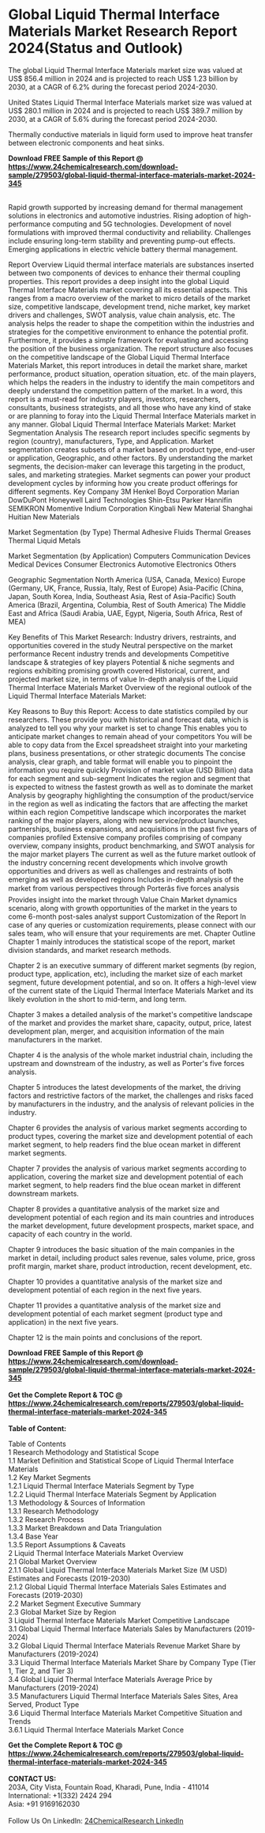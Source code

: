 <h1>Global Liquid Thermal Interface Materials Market Research Report 2024(Status and Outlook)</h1><p>The global Liquid Thermal Interface Materials market size was valued at US$ 856.4 million in 2024 and is projected to reach US$ 1.23 billion by 2030, at a CAGR of 6.2% during the forecast period 2024-2030.</p><p>
United States Liquid Thermal Interface Materials market size was valued at US$ 280.1 million in 2024 and is projected to reach US$ 389.7 million by 2030, at a CAGR of 5.6% during the forecast period 2024-2030.</p><p>
Thermally conductive materials in liquid form used to improve heat transfer between electronic components and heat sinks.</p><div><b>Download FREE Sample of this Report @ 
            <a href="https://www.24chemicalresearch.com/download-sample/279503/global-liquid-thermal-interface-materials-market-2024-345">
            https://www.24chemicalresearch.com/download-sample/279503/global-liquid-thermal-interface-materials-market-2024-345</a></b></div><br><p>
Rapid growth supported by increasing demand for thermal management solutions in electronics and automotive industries. Rising adoption of high-performance computing and 5G technologies. Development of novel formulations with improved thermal conductivity and reliability. Challenges include ensuring long-term stability and preventing pump-out effects. Emerging applications in electric vehicle battery thermal management.</p><p>
Report Overview
 Liquid thermal interface materials are substances inserted between two components of devices to enhance their thermal coupling properties.
 This report provides a deep insight into the global Liquid Thermal Interface Materials market covering all its essential aspects. This ranges from a macro overview of the market to micro details of the market size, competitive landscape, development trend, niche market, key market drivers and challenges, SWOT analysis, value chain analysis, etc.
 The analysis helps the reader to shape the competition within the industries and strategies for the competitive environment to enhance the potential profit. Furthermore, it provides a simple framework for evaluating and accessing the position of the business organization. The report structure also focuses on the competitive landscape of the Global Liquid Thermal Interface Materials Market, this report introduces in detail the market share, market performance, product situation, operation situation, etc. of the main players, which helps the readers in the industry to identify the main competitors and deeply understand the competition pattern of the market.
 In a word, this report is a must-read for industry players, investors, researchers, consultants, business strategists, and all those who have any kind of stake or are planning to foray into the Liquid Thermal Interface Materials market in any manner.
 Global Liquid Thermal Interface Materials Market: Market Segmentation Analysis
 The research report includes specific segments by region (country), manufacturers, Type, and Application. Market segmentation creates subsets of a market based on product type, end-user or application, Geographic, and other factors. By understanding the market segments, the decision-maker can leverage this targeting in the product, sales, and marketing strategies. Market segments can power your product development cycles by informing how you create product offerings for different segments.
 Key Company
 3M
 Henkel
 Boyd Corporation
 Marian
 DowDuPont
 Honeywell
 Laird Technologies
 Shin-Etsu
 Parker Hannifin
 SEMIKRON
 Momentive
 Indium Corporation
 Kingbali New Material
 Shanghai Huitian New Materials</p><p>
 Market Segmentation (by Type)
 Thermal Adhesive Fluids
 Thermal Greases
 Thermal Liquid Metals</p><p>
 Market Segmentation (by Application)
 Computers
 Communication Devices
 Medical Devices
 Consumer Electronics
 Automotive Electronics
 Others</p><p>
 Geographic Segmentation
North America (USA, Canada, Mexico)
Europe (Germany, UK, France, Russia, Italy, Rest of Europe)
Asia-Pacific (China, Japan, South Korea, India, Southeast Asia, Rest of Asia-Pacific)
South America (Brazil, Argentina, Columbia, Rest of South America)
The Middle East and Africa (Saudi Arabia, UAE, Egypt, Nigeria, South Africa, Rest of MEA)</p><p>
 Key Benefits of This Market Research:
Industry drivers, restraints, and opportunities covered in the study
Neutral perspective on the market performance
Recent industry trends and developments
Competitive landscape &amp; strategies of key players
Potential &amp; niche segments and regions exhibiting promising growth covered
Historical, current, and projected market size, in terms of value
In-depth analysis of the Liquid Thermal Interface Materials Market
Overview of the regional outlook of the Liquid Thermal Interface Materials Market:</p><p>
 Key Reasons to Buy this Report:
Access to date statistics compiled by our researchers. These provide you with historical and forecast data, which is analyzed to tell you why your market is set to change
This enables you to anticipate market changes to remain ahead of your competitors
You will be able to copy data from the Excel spreadsheet straight into your marketing plans, business presentations, or other strategic documents
The concise analysis, clear graph, and table format will enable you to pinpoint the information you require quickly
Provision of market value (USD Billion) data for each segment and sub-segment
Indicates the region and segment that is expected to witness the fastest growth as well as to dominate the market
Analysis by geography highlighting the consumption of the product/service in the region as well as indicating the factors that are affecting the market within each region
Competitive landscape which incorporates the market ranking of the major players, along with new service/product launches, partnerships, business expansions, and acquisitions in the past five years of companies profiled
Extensive company profiles comprising of company overview, company insights, product benchmarking, and SWOT analysis for the major market players
The current as well as the future market outlook of the industry concerning recent developments which involve growth opportunities and drivers as well as challenges and restraints of both emerging as well as developed regions
Includes in-depth analysis of the market from various perspectives through Porterâs five forces analysis
Provides insight into the market through Value Chain
Market dynamics scenario, along with growth opportunities of the market in the years to come
6-month post-sales analyst support
 Customization of the Report
 In case of any queries or customization requirements, please connect with our sales team, who will ensure that your requirements are met.
 Chapter Outline
 Chapter 1 mainly introduces the statistical scope of the report, market division standards, and market research methods.</p><p>
 Chapter 2 is an executive summary of different market segments (by region, product type, application, etc), including the market size of each market segment, future development potential, and so on. It offers a high-level view of the current state of the Liquid Thermal Interface Materials Market and its likely evolution in the short to mid-term, and long term.</p><p>
 Chapter 3 makes a detailed analysis of the market's competitive landscape of the market and provides the market share, capacity, output, price, latest development plan, merger, and acquisition information of the main manufacturers in the market.</p><p>
 Chapter 4 is the analysis of the whole market industrial chain, including the upstream and downstream of the industry, as well as Porter's five forces analysis.</p><p>
 Chapter 5 introduces the latest developments of the market, the driving factors and restrictive factors of the market, the challenges and risks faced by manufacturers in the industry, and the analysis of relevant policies in the industry.</p><p>
 Chapter 6 provides the analysis of various market segments according to product types, covering the market size and development potential of each market segment, to help readers find the blue ocean market in different market segments.</p><p>
 Chapter 7 provides the analysis of various market segments according to application, covering the market size and development potential of each market segment, to help readers find the blue ocean market in different downstream markets.</p><p>
 Chapter 8 provides a quantitative analysis of the market size and development potential of each region and its main countries and introduces the market development, future development prospects, market space, and capacity of each country in the world.</p><p>
 Chapter 9 introduces the basic situation of the main companies in the market in detail, including product sales revenue, sales volume, price, gross profit margin, market share, product introduction, recent development, etc.</p><p>
 Chapter 10 provides a quantitative analysis of the market size and development potential of each region in the next five years.</p><p>
 Chapter 11 provides a quantitative analysis of the market size and development potential of each market segment (product type and application) in the next five years.</p><p>
 Chapter 12 is the main points and conclusions of the report.</p><div><b>Download FREE Sample of this Report @ 
            <a href="https://www.24chemicalresearch.com/download-sample/279503/global-liquid-thermal-interface-materials-market-2024-345">
            https://www.24chemicalresearch.com/download-sample/279503/global-liquid-thermal-interface-materials-market-2024-345</a></b></div><br><div><b>Get the Complete Report & TOC @ 
            <a href="https://www.24chemicalresearch.com/reports/279503/global-liquid-thermal-interface-materials-market-2024-345">
            https://www.24chemicalresearch.com/reports/279503/global-liquid-thermal-interface-materials-market-2024-345</a></b></div><br>
            <b>Table of Content:</b><p>Table of Contents<br />
 1 Research Methodology and Statistical Scope<br />
 1.1 Market Definition and Statistical Scope of Liquid Thermal Interface Materials<br />
 1.2 Key Market Segments<br />
 1.2.1 Liquid Thermal Interface Materials Segment by Type<br />
 1.2.2 Liquid Thermal Interface Materials Segment by Application<br />
 1.3 Methodology & Sources of Information<br />
 1.3.1 Research Methodology<br />
 1.3.2 Research Process<br />
 1.3.3 Market Breakdown and Data Triangulation<br />
 1.3.4 Base Year<br />
 1.3.5 Report Assumptions & Caveats<br />
 2 Liquid Thermal Interface Materials Market Overview<br />
 2.1 Global Market Overview<br />
 2.1.1 Global Liquid Thermal Interface Materials Market Size (M USD) Estimates and Forecasts (2019-2030)<br />
 2.1.2 Global Liquid Thermal Interface Materials Sales Estimates and Forecasts (2019-2030)<br />
 2.2 Market Segment Executive Summary<br />
 2.3 Global Market Size by Region<br />
 3 Liquid Thermal Interface Materials Market Competitive Landscape<br />
 3.1 Global Liquid Thermal Interface Materials Sales by Manufacturers (2019-2024)<br />
 3.2 Global Liquid Thermal Interface Materials Revenue Market Share by Manufacturers (2019-2024)<br />
 3.3 Liquid Thermal Interface Materials Market Share by Company Type (Tier 1, Tier 2, and Tier 3)<br />
 3.4 Global Liquid Thermal Interface Materials Average Price by Manufacturers (2019-2024)<br />
 3.5 Manufacturers Liquid Thermal Interface Materials Sales Sites, Area Served, Product Type<br />
 3.6 Liquid Thermal Interface Materials Market Competitive Situation and Trends<br />
 3.6.1 Liquid Thermal Interface Materials Market Conce</p><div><b>Get the Complete Report & TOC @ 
            <a href="https://www.24chemicalresearch.com/reports/279503/global-liquid-thermal-interface-materials-market-2024-345">
            https://www.24chemicalresearch.com/reports/279503/global-liquid-thermal-interface-materials-market-2024-345</a></b></div><br><b>CONTACT US:</b><br>
            203A, City Vista, Fountain Road, Kharadi, Pune, India - 411014<br>
            International: +1(332) 2424 294<br>
            Asia: +91 9169162030 <br><br>
            Follow Us On LinkedIn: <a href="https://www.linkedin.com/company/24chemicalresearch/">24ChemicalResearch LinkedIn</a>